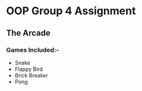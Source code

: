 # OOP Group 4 Assignment

## The Arcade
### Games Included:-
* Snake
* Flappy Bird
* Brick Breaker
* Pong
